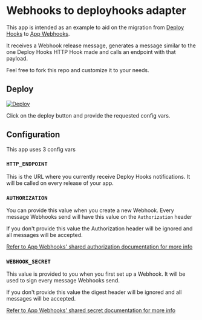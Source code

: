 # Webhooks to deployhooks adapter

This app is intended as an example to aid on the migration from [Deploy Hooks](https://devcenter.heroku.com/articles/deploy-hooks) to [App Webhooks](https://devcenter.heroku.com/articles/app-webhooks).

It receives a Webhook release message, generates a message similar to the one Deploy Hooks HTTP Hook made and calls an endpoint with that payload.

Feel free to fork this repo and customize it to your needs.

## Deploy

[![Deploy](https://www.herokucdn.com/deploy/button.svg)](https://heroku.com/deploy?template=https://github.com/epfl-exts/webhooks-deployhooks-adapter)

Click on the deploy button and provide the requested config vars.

## Configuration

This app uses 3 config vars

### `HTTP_ENDPOINT`
This is the URL where you currently receive Deploy Hooks notifications. It will be called on every release of your app.

### `AUTHORIZATION`
You can provide this value when you create a new Webhook. Every message Webhooks send will have this value on the `Authorization` header

If you don't provide this value the Authorization header will be ignored and all messages will be accepted.

[Refer to App Webhooks' shared authorization documentation for more info](https://devcenter.heroku.com/articles/app-webhooks#using-the-shared-authorization)

### `WEBHOOK_SECRET`
This value is provided to you when you first set up a Webhook. It will be used to sign every message Webhooks send.

If you don't provide this value the digest header will be ignored and all messages will be accepted.

[Refer to App Webhooks' shared secret documentation for more info](https://devcenter.heroku.com/articles/app-webhooks#using-the-shared-secret)
